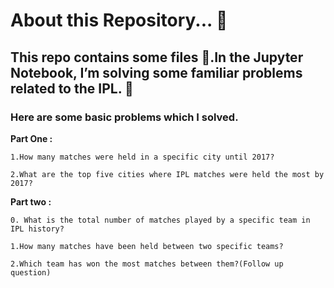 # About this Repository... 📖

## This repo contains some files 📂.In the Jupyter Notebook, I’m solving some familiar problems related to the IPL. 🏏 

### Here are some basic problems which I solved. 
**Part One :**

    1.How many matches were held in a specific city until 2017? 

    2.What are the top five cities where IPL matches were held the most by 2017?

**Part two :**

    0. What is the total number of matches played by a specific team in IPL history?

    1.How many matches have been held between two specific teams?

    2.Which team has won the most matches between them?(Follow up question)
